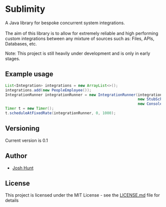 # Sublimity
A Java library for bespoke concurrent system integrations.
<br>
<br>
The aim of this library is to allow for extremely reliable and high performing custom 
integrations between any mixture of sources such as: Files, APIs, Databases, etc.

Note: This project is still heavily under development and is only in early stages.
## Example usage

```java
List<Integration> integrations = new ArrayList<>();
integrations.add(new PeopleEmployee());
IntegrationRunner integrationRunner = new IntegrationRunner(integrations, 
                                                            new StubScheduleChecker(), 
                                                            new ConsoleLogger());
Timer t = new Timer();
t.scheduleAtFixedRate(integrationRunner, 0, 1000);
```

## Versioning

Current version is 0.1

## Author

* [Josh Hunt](https://github.com/huntjosh)

## License

This project is licensed under the MIT License - see the [LICENSE.md](LICENSE.md) file for details